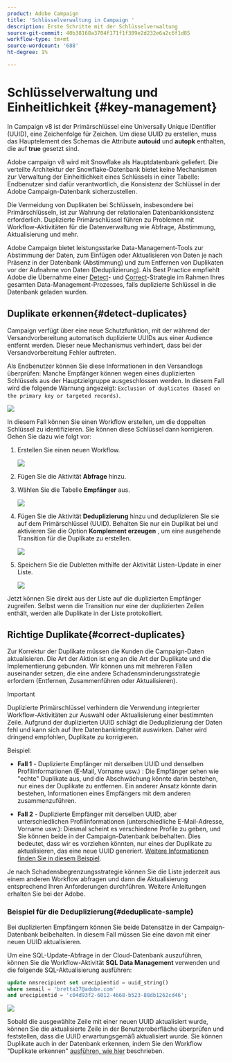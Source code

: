 ```yaml
---
product: Adobe Campaign
title: 'Schlüsselverwaltung in Campaign '
description: Erste Schritte mit der Schlüsselverwaltung
source-git-commit: 40b38168a3704f171f1f389e2d232e6a2c6f1d85
workflow-type: tm+mt
source-wordcount: '688'
ht-degree: 1%

---
```


# Schlüsselverwaltung und Einheitlichkeit {#key-management}

In Campaign v8 ist der Primärschlüssel eine Universally Unique IDentifier (UUID), eine Zeichenfolge für Zeichen. Um diese UUID zu erstellen, muss das Hauptelement des Schemas die Attribute **autouid** und **autopk** enthalten, die auf **true** gesetzt sind.

Adobe campaign v8 wird mit Snowflake als Hauptdatenbank geliefert. Die verteilte Architektur der Snowflake-Datenbank bietet keine Mechanismen zur Verwaltung der Einheitlichkeit eines Schlüssels in einer Tabelle: Endbenutzer sind dafür verantwortlich, die Konsistenz der Schlüssel in der Adobe Campaign-Datenbank sicherzustellen.

Die Vermeidung von Duplikaten bei Schlüsseln, insbesondere bei Primärschlüsseln, ist zur Wahrung der relationalen Datenbankkonsistenz erforderlich. Duplizierte Primärschlüssel führen zu Problemen mit Workflow-Aktivitäten für die Datenverwaltung wie Abfrage, Abstimmung, Aktualisierung und mehr.

Adobe Campaign bietet leistungsstarke Data-Management-Tools zur Abstimmung der Daten, zum Einfügen oder Aktualisieren von Daten je nach Präsenz in der Datenbank (Abstimmung) und zum Entfernen von Duplikaten vor der Aufnahme von Daten (Deduplizierung). Als Best Practice empfiehlt Adobe die Übernahme einer [Detect](#detect-duplicates)- und [Correct](#correct-duplicates)-Strategie im Rahmen Ihres gesamten Data-Management-Prozesses, falls duplizierte Schlüssel in die Datenbank geladen wurden.

## Duplikate erkennen{#detect-duplicates}

Campaign verfügt über eine neue Schutzfunktion, mit der während der Versandvorbereitung automatisch duplizierte UUIDs aus einer Audience entfernt werden. Dieser neue Mechanismus verhindert, dass bei der Versandvorbereitung Fehler auftreten.

Als Endbenutzer können Sie diese Informationen in den Versandlogs überprüfen: Manche Empfänger können wegen eines duplizierten Schlüssels aus der Hauptzielgruppe ausgeschlossen werden. In diesem Fall wird die folgende Warnung angezeigt: `Exclusion of duplicates (based on the primary key or targeted records)`.

![](assets/delivery-log-duplicates.png)

In diesem Fall können Sie einen Workflow erstellen, um die doppelten Schlüssel zu identifizieren. Sie können diese Schlüssel dann korrigieren. Gehen Sie dazu wie folgt vor:

1. Erstellen Sie einen neuen Workflow.

   ![](assets/new-wf.png)

1. Fügen Sie die Aktivität **Abfrage** hinzu.
1. Wählen Sie die Tabelle **Empfänger** aus.

   ![](assets/add-query-on-rcp.png)

1. Fügen Sie die Aktivität **Deduplizierung** hinzu und deduplizieren Sie sie auf dem Primärschlüssel (UUID). Behalten Sie nur ein Duplikat bei und aktivieren Sie die Option **Komplement erzeugen** , um eine ausgehende Transition für die Duplikate zu erstellen.

   ![](assets/deduplicate.png)

1. Speichern Sie die Dubletten mithilfe der Aktivität Listen-Update in einer Liste.

   ![](assets/list-update.png)

Jetzt können Sie direkt aus der Liste auf die duplizierten Empfänger zugreifen. Selbst wenn die Transition nur eine der duplizierten Zeilen enthält, werden alle Duplikate in der Liste protokolliert.


## Richtige Duplikate{#correct-duplicates}

Zur Korrektur der Duplikate müssen die Kunden die Campaign-Daten aktualisieren. Die Art der Aktion ist eng an die Art der Duplikate und die Implementierung gebunden. Wir können uns mit mehreren Fällen auseinander setzen, die eine andere Schadensminderungsstrategie erfordern (Entfernen, Zusammenführen oder Aktualisieren).

>[!IMPORTANT]
>
>Duplizierte Primärschlüssel verhindern die Verwendung integrierter Workflow-Aktivitäten zur Auswahl oder Aktualisierung einer bestimmten Zeile. Aufgrund der duplizierten UUID schlägt die Deduplizierung der Daten fehl und kann sich auf Ihre Datenbankintegrität auswirken. Daher wird dringend empfohlen, Duplikate zu korrigieren.

Beispiel:

* **Fall 1**  - Duplizierte Empfänger mit derselben UUID und denselben Profilinformationen (E-Mail, Vorname usw.) : Die Empfänger sehen wie &quot;echte&quot; Duplikate aus, und die Abschwächung könnte darin bestehen, nur eines der Duplikate zu entfernen.
Ein anderer Ansatz könnte darin bestehen, Informationen eines Empfängers mit dem anderen zusammenzuführen.

* **Fall 2**  - Duplizierte Empfänger mit derselben UUID, aber unterschiedlichen Profilinformationen (unterschiedliche E-Mail-Adresse, Vorname usw.):
Diesmal scheint es verschiedene Profile zu geben, und Sie können beide in der Campaign-Datenbank beibehalten. Dies bedeutet, dass wir es vorziehen könnten, nur eines der Duplikate zu aktualisieren, das eine neue UUID generiert. [Weitere Informationen finden Sie in diesem Beispiel](#deduplicate-sample).

Je nach Schadensbegrenzungsstrategie können Sie die Liste jederzeit aus einem anderen Workflow abfragen und dann die Aktualisierung entsprechend Ihren Anforderungen durchführen. Weitere Anleitungen erhalten Sie bei der Adobe.

### Beispiel für die Deduplizierung{#deduplicate-sample}

Bei duplizierten Empfängern können Sie beide Datensätze in der Campaign-Datenbank beibehalten. In diesem Fall müssen Sie eine davon mit einer neuen UUID aktualisieren.

Um eine SQL-Update-Abfrage in der Cloud-Datenbank auszuführen, können Sie die Workflow-Aktivität **SQL Data Management** verwenden und die folgende SQL-Aktualisierung ausführen:

```sql
update nmsrecipient set urecipientid = uuid_string()
where semail = 'bretta37@adobe.com'
and urecipientid = 'c04d93f2-6012-4668-b523-88db1262cd46';
```

![](assets/sql-data-management.png)

Sobald die ausgewählte Zeile mit einer neuen UUID aktualisiert wurde, können Sie die aktualisierte Zeile in der Benutzeroberfläche überprüfen und feststellen, dass die UUID erwartungsgemäß aktualisiert wurde. Sie können Duplikate auch in der Datenbank erkennen, indem Sie den Workflow &quot;Duplikate erkennen&quot; [ausführen, wie hier](#detect-duplicates) beschrieben.
